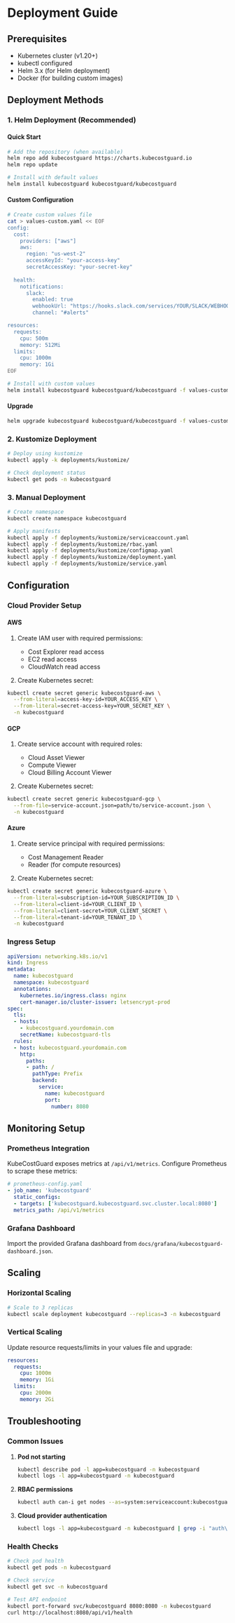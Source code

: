 # Deployment Guide

## Prerequisites

- Kubernetes cluster (v1.20+)
- kubectl configured
- Helm 3.x (for Helm deployment)
- Docker (for building custom images)

## Deployment Methods

### 1. Helm Deployment (Recommended)

#### Quick Start
```bash
# Add the repository (when available)
helm repo add kubecostguard https://charts.kubecostguard.io
helm repo update

# Install with default values
helm install kubecostguard kubecostguard/kubecostguard
```

#### Custom Configuration
```bash
# Create custom values file
cat > values-custom.yaml << EOF
config:
  cost:
    providers: ["aws"]
    aws:
      region: "us-west-2"
      accessKeyId: "your-access-key"
      secretAccessKey: "your-secret-key"
  
  health:
    notifications:
      slack:
        enabled: true
        webhookUrl: "https://hooks.slack.com/services/YOUR/SLACK/WEBHOOK"
        channel: "#alerts"

resources:
  requests:
    cpu: 500m
    memory: 512Mi
  limits:
    cpu: 1000m
    memory: 1Gi
EOF

# Install with custom values
helm install kubecostguard kubecostguard/kubecostguard -f values-custom.yaml
```

#### Upgrade
```bash
helm upgrade kubecostguard kubecostguard/kubecostguard -f values-custom.yaml
```

### 2. Kustomize Deployment

```bash
# Deploy using kustomize
kubectl apply -k deployments/kustomize/

# Check deployment status
kubectl get pods -n kubecostguard
```

### 3. Manual Deployment

```bash
# Create namespace
kubectl create namespace kubecostguard

# Apply manifests
kubectl apply -f deployments/kustomize/serviceaccount.yaml
kubectl apply -f deployments/kustomize/rbac.yaml
kubectl apply -f deployments/kustomize/configmap.yaml
kubectl apply -f deployments/kustomize/deployment.yaml
kubectl apply -f deployments/kustomize/service.yaml
```

## Configuration

### Cloud Provider Setup

#### AWS
1. Create IAM user with required permissions:
   - Cost Explorer read access
   - EC2 read access
   - CloudWatch read access

2. Create Kubernetes secret:
```bash
kubectl create secret generic kubecostguard-aws \
  --from-literal=access-key-id=YOUR_ACCESS_KEY \
  --from-literal=secret-access-key=YOUR_SECRET_KEY \
  -n kubecostguard
```

#### GCP
1. Create service account with required roles:
   - Cloud Asset Viewer
   - Compute Viewer
   - Cloud Billing Account Viewer

2. Create Kubernetes secret:
```bash
kubectl create secret generic kubecostguard-gcp \
  --from-file=service-account.json=path/to/service-account.json \
  -n kubecostguard
```

#### Azure
1. Create service principal with required permissions:
   - Cost Management Reader
   - Reader (for compute resources)

2. Create Kubernetes secret:
```bash
kubectl create secret generic kubecostguard-azure \
  --from-literal=subscription-id=YOUR_SUBSCRIPTION_ID \
  --from-literal=client-id=YOUR_CLIENT_ID \
  --from-literal=client-secret=YOUR_CLIENT_SECRET \
  --from-literal=tenant-id=YOUR_TENANT_ID \
  -n kubecostguard
```

### Ingress Setup

```yaml
apiVersion: networking.k8s.io/v1
kind: Ingress
metadata:
  name: kubecostguard
  namespace: kubecostguard
  annotations:
    kubernetes.io/ingress.class: nginx
    cert-manager.io/cluster-issuer: letsencrypt-prod
spec:
  tls:
  - hosts:
    - kubecostguard.yourdomain.com
    secretName: kubecostguard-tls
  rules:
  - host: kubecostguard.yourdomain.com
    http:
      paths:
      - path: /
        pathType: Prefix
        backend:
          service:
            name: kubecostguard
            port:
              number: 8080
```

## Monitoring Setup

### Prometheus Integration

KubeCostGuard exposes metrics at `/api/v1/metrics`. Configure Prometheus to scrape these metrics:

```yaml
# prometheus-config.yaml
- job_name: 'kubecostguard'
  static_configs:
  - targets: ['kubecostguard.kubecostguard.svc.cluster.local:8080']
  metrics_path: /api/v1/metrics
```

### Grafana Dashboard

Import the provided Grafana dashboard from `docs/grafana/kubecostguard-dashboard.json`.

## Scaling

### Horizontal Scaling
```bash
# Scale to 3 replicas
kubectl scale deployment kubecostguard --replicas=3 -n kubecostguard
```

### Vertical Scaling
Update resource requests/limits in your values file and upgrade:

```yaml
resources:
  requests:
    cpu: 1000m
    memory: 1Gi
  limits:
    cpu: 2000m
    memory: 2Gi
```

## Troubleshooting

### Common Issues

1. **Pod not starting**
   ```bash
   kubectl describe pod -l app=kubecostguard -n kubecostguard
   kubectl logs -l app=kubecostguard -n kubecostguard
   ```

2. **RBAC permissions**
   ```bash
   kubectl auth can-i get nodes --as=system:serviceaccount:kubecostguard:kubecostguard
   ```

3. **Cloud provider authentication**
   ```bash
   kubectl logs -l app=kubecostguard -n kubecostguard | grep -i "auth\|credential\|permission"
   ```

### Health Checks

```bash
# Check pod health
kubectl get pods -n kubecostguard

# Check service
kubectl get svc -n kubecostguard

# Test API endpoint
kubectl port-forward svc/kubecostguard 8080:8080 -n kubecostguard
curl http://localhost:8080/api/v1/health
```